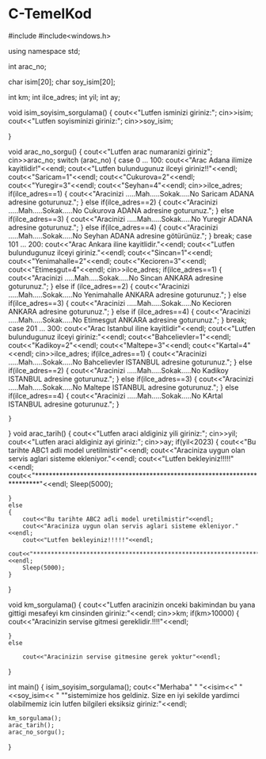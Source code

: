 # C-TemelKod
#include<iostream>
#include<windows.h>

using namespace std;

int arac_no;

char isim[20];
char soy_isim[20];

int km;
int ilce_adres;
int yil;
int ay;

void isim_soyisim_sorgulama()
{
	cout<<"Lutfen isminizi giriniz:";
	cin>>isim;
	cout<<"Lutfen soyisminizi giriniz:";
	cin>>soy_isim;
	
}

void arac_no_sorgu()
{
	cout<<"Lutfen arac numaranizi giriniz";
	cin>>arac_no;
	switch (arac_no)
	{
		case 0 ... 100:
		cout<<"Arac Adana ilimize kayitlidir!"<<endl;
		cout<<"Lutfen bulundugunuz ilceyi giriniz!!"<<endl;
		cout<<"Saricam=1"<<endl;
		cout<<"Cukurova=2"<<endl;
		cout<<"Yuregir=3"<<endl;
		cout<<"Seyhan=4"<<endl;
		cin>>ilce_adres;
		if(ilce_adres==1)
		{
			cout<<"Aracinizi .....Mah.....Sokak.....No Saricam ADANA adresine goturunuz.";
		}
		else if(ilce_adres==2)
		{
			cout<<"Aracinizi .....Mah.....Sokak.....No Cukurova ADANA adresine goturunuz.";
		}
		else if(ilce_adres==3)
		{
			cout<<"Aracinizi .....Mah.....Sokak.....No Yuregir ADANA adresine goturunuz.";
		}
		else if(ilce_adres==4)
		{
			cout<<"Aracinizi .....Mah.....Sokak.....No Seyhan ADANA adresine götürünüz.";
		}
		break;
		case 101 ... 200:
		cout<<"Arac Ankara iline kayitlidir."<<endl;
		cout<<"Lutfen bulundugunuz ilceyi giriniz."<<endl;
		cout<<"Sincan=1"<<endl;
		cout<<"Yenimahalle=2"<<endl;
		cout<<"Kecioren=3"<<endl;
		cout<<"Etimesgut=4"<<endl;
		cin>>ilce_adres;
		if(ilce_adres==1)
		{
			cout<<"Aracinizi .....Mah.....Sokak.....No Sincan ANKARA adresine goturunuz.";
		}
		else if (ilce_adres==2)
		{
			cout<<"Aracinizi .....Mah.....Sokak.....No Yenimahalle ANKARA adresine goturunuz.";
		}
		else if(ilce_adres==3)
		{
			cout<<"Aracinizi .....Mah.....Sokak.....No Kecioren ANKARA adresine goturunuz.";
		}
		else if (ilce_adres==4)
		{
			cout<<"Aracinizi .....Mah.....Sokak.....No Etimesgut ANKARA adresine goturunuz.";
		}
		break;
		case 201 ... 300:
		cout<<"Arac Istanbul iline kayitlidir"<<endl;
		cout<<"Lutfen bulundugunuz ilceyi giriniz:"<<endl;
		cout<<"Bahcelievler=1"<<endl;
		cout<<"Kadikoy=2"<<endl;
		cout<<"Maltepe=3"<<endl;
		cout<<"Kartal=4"<<endl;
		cin>>ilce_adres;
		if(ilce_adres==1)
		{
			cout<<"Aracinizi .....Mah.....Sokak.....No Bahcelievler ISTANBUL adresine goturunuz.";
		}
		else if(ilce_adres==2)
		{
			cout<<"Aracinizi .....Mah.....Sokak.....No Kadikoy ISTANBUL adresine goturunuz.";
		}
		else if(ilce_adres==3)
		{
			cout<<"Aracinizi .....Mah.....Sokak.....No Maltepe ISTANBUL adresine goturunuz.";
		}
		else if(ilce_adres==4)
		{
			cout<<"Aracinizi .....Mah.....Sokak.....No KArtal ISTANBUL adresine goturunuz.";
		}
	
	}
	
}
void arac_tarih()
{
	cout<<"Lutfen araci aldiginiz yili giriniz:";
	cin>>yil;
	cout<<"Lutfen araci aldiginiz ayi giriniz:";
	cin>>ay;
	if(yil<2023)
	{
		cout<<"Bu tarihte ABC1 adli model uretilmistir"<<endl;
		cout<<"Araciniza uygun olan servis aglari sisteme ekleniyor."<<endl;
		cout<<"Lutfen bekleyiniz!!!!!"<<endl;
		cout<<"*************************************************************************"<<endl;
		Sleep(5000);
		
	}
	else
	{
		cout<<"Bu tarihte ABC2 adli model uretilmistir"<<endl;
		cout<<"Araciniza uygun olan servis aglari sisteme ekleniyor."<<endl;
		cout<<"Lutfen bekleyiniz!!!!!"<<endl;
		cout<<"*************************************************************************"<<endl;
		Sleep(5000);
	}
}

 void km_sorgulama()
{
	cout<<"Lutfen aracinizin onceki bakimindan bu yana gittigi mesafeyi km cinsinden giriniz:"<<endl;
	cin>>km;
	if(km>10000)
	{
		cout<<"Aracinizin servise gitmesi gereklidir.!!!!"<<endl;
		
	}
	else 
	
		cout<<"Aracinizin servise gitmesine gerek yoktur"<<endl;
	
}
	


	
int main()
{
	isim_soyisim_sorgulama();
	cout<<"Merhaba" " "<<isim<<" "<<soy_isim<< " ""sistemimize hos geldiniz. Size en iyi sekilde yardimci olabilmemiz icin lutfen bilgileri eksiksiz giriniz:"<<endl;
	
	
	km_sorgulama();
	arac_tarih();
	arac_no_sorgu();
	
	
}








